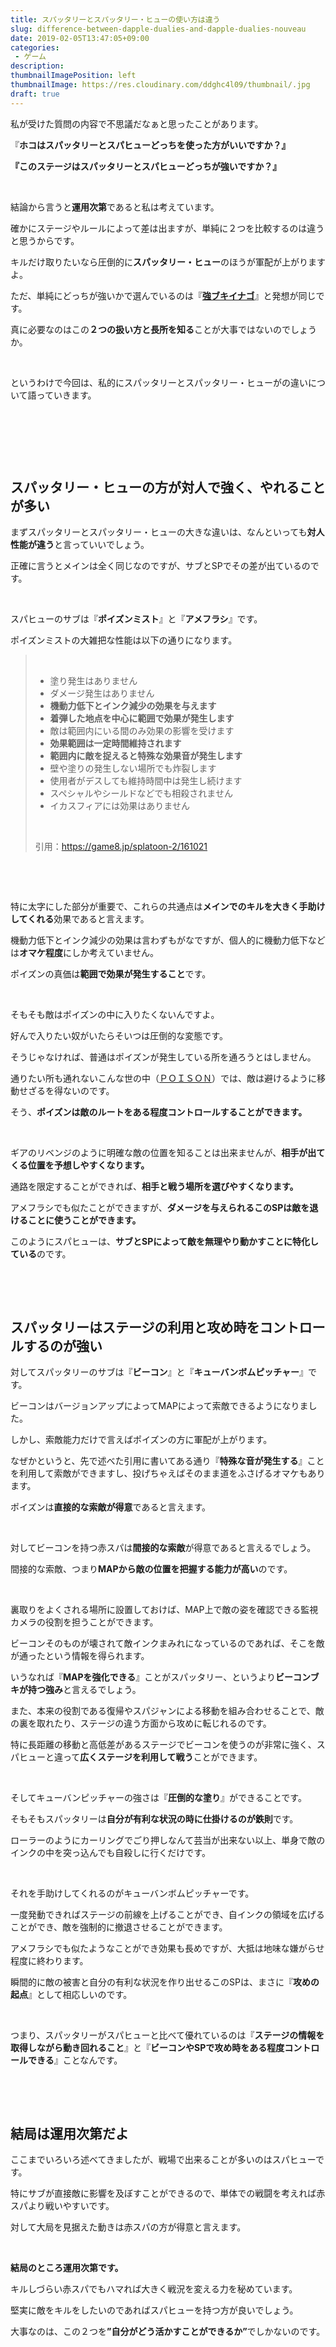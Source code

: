 ```yaml
---
title: スパッタリーとスパッタリー・ヒューの使い方は違う
slug: difference-between-dapple-dualies-and-dapple-dualies-nouveau
date: 2019-02-05T13:47:05+09:00
categories: 
 - ゲーム
description: 
thumbnailImagePosition: left
thumbnailImage: https://res.cloudinary.com/ddghc4l09/thumbnail/.jpg
draft: true
---
```


<!--more-->

私が受けた質問の内容で不思議だなぁと思ったことがあります。

『<strong>ホコはスパッタリーとスパヒューどっちを使った方がいいですか？』</strong>

<strong>『このステージはスパッタリーとスパヒューどっちが強いですか？』</strong>

&nbsp;

結論から言うと<strong>運用次第</strong>であると私は考えています。

確かにステージやルールによって差は出ますが、単純に２つを比較するのは違うと思うからです。

キルだけ取りたいなら圧倒的に<strong>スパッタリー・ヒュー</strong>のほうが軍配が上がりますよ。

ただ、単純にどっちが強いかで選んでいるのは『<a href="https://hackheatharu.xyz/bad-locust/"><strong>強ブキイナゴ</strong></a>』と発想が同じです。

真に必要なのはこの<strong>２つの扱い方と長所を知る</strong>ことが大事ではないのでしょうか。

&nbsp;

というわけで今回は、私的にスパッタリーとスパッタリー・ヒューがの違いについて語っていきます。

&nbsp;

&nbsp;

&nbsp;
<h2>スパッタリー・ヒューの方が対人で強く、やれることが多い</h2>
まずスパッタリーとスパッタリー・ヒューの大きな違いは、なんといっても<strong>対人性能が違う</strong>と言っていいでしょう。

正確に言うとメインは全く同じなのですが、サブとSPでその差が出ているのです。

&nbsp;

スパヒューのサブは『<strong>ポイズンミスト</strong>』と『<strong>アメフラシ</strong>』です。

ポイズンミストの大雑把な性能は以下の通りになります。
<blockquote>&nbsp;
<ul class="a-list">
 	<li class="a-listItem">塗り発生はありません</li>
 	<li class="a-listItem">ダメージ発生はありません</li>
 	<li class="a-listItem"><strong>機動力低下とインク減少の効果を与えます</strong></li>
 	<li class="a-listItem"><strong>着弾した地点を中心に範囲で効果が発生します</strong></li>
 	<li class="a-listItem">敵は範囲内にいる間のみ効果の影響を受けます</li>
 	<li class="a-listItem"><strong>効果範囲は一定時間維持されます</strong></li>
 	<li class="a-listItem"><strong>範囲内に敵を捉えると特殊な効果音が発生します</strong></li>
 	<li class="a-listItem">壁や塗りの発生しない場所でも炸裂します</li>
 	<li class="a-listItem">使用者がデスしても維持時間中は発生し続けます</li>
 	<li class="a-listItem">スペシャルやシールドなどでも相殺されません</li>
 	<li class="a-listItem">イカスフィアには効果はありません</li>
</ul>
&nbsp;

引用：<a href="https://game8.jp/splatoon-2/161021">https://game8.jp/splatoon-2/161021</a></blockquote>
&nbsp;

&nbsp;

特に太字にした部分が重要で、これらの共通点は<strong>メインでのキルを大きく手助けしてくれる</strong>効果であると言えます。

機動力低下とインク減少の効果は言わずもがなですが、個人的に機動力低下などは<strong>オマケ程度</strong>にしか考えていません。

ポイズンの真価は<strong>範囲で効果が発生すること</strong>です。

&nbsp;

そもそも敵はポイズンの中に入りたくないんですよ。

好んで入りたい奴がいたらそいつは圧倒的な変態です。

そうじゃなければ、普通はポイズンが発生している所を通ろうとはしません。

通りたい所も通れないこんな世の中（<a href="https://youtu.be/ZrbT-xJf17Q">ＰＯＩＳＯＮ</a>）では、敵は避けるように移動せざるを得ないのです。

そう、<strong>ポイズンは敵のルートをある程度コントロールすることができます。</strong>

&nbsp;

ギアのリベンジのように明確な敵の位置を知ることは出来ませんが、<strong>相手が出てくる位置を予想しやすくなります。</strong>

通路を限定することができれば、<strong>相手と戦う場所を選びやすくなります。</strong>

アメフラシでも似たことができますが、<strong>ダメージを与えられるこのSPは敵を退けることに使うことができます。</strong>

このようにスパヒューは、<strong>サブとSPによって敵を無理やり動かすことに特化している</strong>のです。

&nbsp;

&nbsp;
<h2>スパッタリーはステージの利用と攻め時をコントロールするのが強い</h2>
対してスパッタリーのサブは『<strong>ビーコン</strong>』と『<strong>キューバンボムピッチャー</strong>』です。

ビーコンはバージョンアップによってMAPによって索敵できるようになりました。

しかし、索敵能力だけで言えばポイズンの方に軍配が上がります。

なぜかというと、先で述べた引用に書いてある通り『<strong>特殊な音が発生する</strong>』ことを利用して索敵ができますし、投げちゃえばそのまま道をふさげるオマケもあります。

ポイズンは<strong>直接的な索敵が得意</strong>であると言えます。

&nbsp;

対してビーコンを持つ赤スパは<strong>間接的な索敵</strong>が得意であると言えるでしょう。

間接的な索敵、つまり<strong>MAPから敵の位置を把握する能力が高い</strong>のです。

&nbsp;

裏取りをよくされる場所に設置しておけば、MAP上で敵の姿を確認できる監視カメラの役割を担うことができます。

ビーコンそのものが壊されて敵インクまみれになっているのであれば、そこを敵が通ったという情報を得られます。

いうなれば『<strong>MAPを強化できる</strong>』ことがスパッタリー、というより<strong>ビーコンブキが持つ強み</strong>と言えるでしょう。

また、本来の役割である復帰やスパジャンによる移動を組み合わせることで、敵の裏を取れたり、ステージの違う方面から攻めに転じれるのです。

特に長距離の移動と高低差があるステージでビーコンを使うのが非常に強く、スパヒューと違って<strong>広くステージを利用して戦う</strong>ことができます。

&nbsp;

そしてキューバンピッチャーの強さは『<strong>圧倒的な塗り</strong>』ができることです。

そもそもスパッタリーは<strong>自分が有利な状況の時に仕掛けるのが鉄則</strong>です。

ローラーのようにカーリングでごり押しなんて芸当が出来ない以上、単身で敵のインクの中を突っ込んでも自殺しに行くだけです。

&nbsp;

それを手助けしてくれるのがキューバンボムピッチャーです。

一度発動できればステージの前線を上げることができ、自インクの領域を広げることができ、敵を強制的に撤退させることができます。

アメフラシでも似たようなことができ効果も長めですが、大抵は地味な嫌がらせ程度に終わります。

瞬間的に敵の被害と自分の有利な状況を作り出せるこのSPは、まさに『<strong>攻めの起点</strong>』として相応しいのです。

&nbsp;

つまり、スパッタリーがスパヒューと比べて優れているのは『<strong>ステージの情報を取得しながら動き回れること</strong>』と『<strong>ビーコンやSPで攻め時をある程度コントロールできる</strong>』ことなんです。

&nbsp;

&nbsp;
<h2>結局は運用次第だよ</h2>
ここまでいろいろ述べてきましたが、戦場で出来ることが多いのはスパヒューです。

特にサブが直接敵に影響を及ぼすことができるので、単体での戦闘を考えれば赤スパより戦いやすいです。

対して大局を見据えた動きは赤スパの方が得意と言えます。

&nbsp;

<strong>結局のところ運用次第です。</strong>

キルしづらい赤スパでもハマれば大きく戦況を変える力を秘めています。

堅実に敵をキルをしたいのであればスパヒューを持つ方が良いでしょう。

大事なのは、この２つを<strong>”自分がどう活かすことができるか”</strong>でしかないのです。
